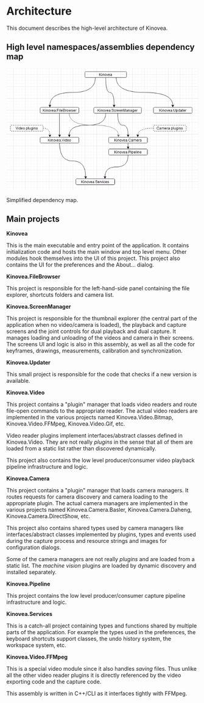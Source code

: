 Architecture
============

This document describes the high-level architecture of Kinovea.

High level namespaces/assemblies dependency map
-------------------------

![](Tools/Architecture/deps-highlevel.png)

Simplified dependency map.


Main projects
-------------

**Kinovea**

This is the main executable and entry point of the application. 
It contains initialization code and hosts the main window and top level menu. 
Other modules hook themselves into the UI of this project. 
This project also contains the UI for the preferences and the About… dialog.

**Kinovea.FileBrowser**

This project is responsible for the left-hand-side panel containing the file explorer, shortcuts folders and camera list.

**Kinovea.ScreenManager**

This project is responsible for the thumbnail explorer (the central part of the application when no video/camera is loaded), the playback and capture screens and the joint controls for dual playback and dual capture. It manages loading and unloading of the videos and camera in their screens. The screens UI and logic is also in this assembly, as well as all the code for keyframes, drawings, measurements, calibration and synchronization.

**Kinovea.Updater**

This small project is responsible for the code that checks if a new version is available.

**Kinovea.Video**

This project contains a "plugin" manager that loads video readers and route file-open commands to the appropriate reader. 
The actual video readers are implemented in the various projects named Kinovea.Video.Bitmap, Kinovea.Video.FFMpeg, Kinovea.Video.Gif, etc.

Video reader plugins implement interfaces/abstract classes defined in Kinovea.Video. They are not really *plugins* in the sense that all of them are loaded from a static list rather than discovered dynamically.

This project also contains the low level producer/consumer video playback pipeline infrastructure and logic.

**Kinovea.Camera**

This project contains a "plugin" manager that loads camera managers. It routes requests for camera discovery and camera loading to the appropriate plugin. 
The actual camera managers are implemented in the various projects named Kinovea.Camera.Basler, Kinovea.Camera.Daheng, Kinovea.Camera.DirectShow, etc.

This project also contains shared types used by camera managers like interfaces/abstract classes implemented by plugins, types and events used during the capture process and resource strings and images for configuration dialogs.

Some of the camera managers are not really *plugins* and are loaded from a static list. The *machine vision* plugins are loaded by dynamic discovery and installed separately.

**Kinovea.Pipeline**

This project contains the low level producer/consumer capture pipeline infrastructure and logic.

**Kinovea.Services**

This is a catch-all project containing types and functions shared by multiple parts of the application. 
For example the types used in the preferences, the keyboard shortcuts support classes, the undo history system, the workspace system, etc.

**Kinovea.Video.FFMpeg**

This is a special video module since it also handles *saving* files. Thus unlike all the other video reader plugins it is directly referenced by the video exporting code and the capture code.

This assembly is written in C++/CLI as it interfaces tightly with FFMpeg.




